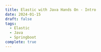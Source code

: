 ```yaml
---
title: Elastic with Java Hands On - Intro
date: 2024-01-15
draft: false
tags:
  - Elastic
  - Java
  - Springboot
complete: true
---
```

